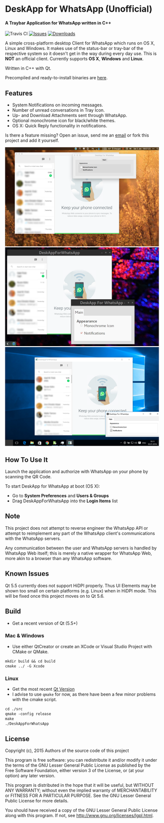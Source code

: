 DeskApp for WhatsApp (Unofficial)
=============
#### A Traybar Application for WhatsApp written in C++ 

![Travis CI](https://travis-ci.org/sieren/DeskAppForWhatsApp.svg?branch=master "Travis CI
Status")
[![Issues](https://img.shields.io/github/issues/sieren/DeskAppForWhatsApp.svg
"Issues")](https://github.com/sieren/DeskAppForWhatsApp/issues)
[![Downloads](https://img.shields.io/github/downloads/sieren/DeskAppForWhatsApp/total.svg "Downloads")](https://github.com/sieren/DeskAppForWhatsApp/releases)



A simple cross-platform desktop Client for WhatsApp which runs on OS X, Linux and Windows.
It makes use of the status-bar or tray-bar of the respective system so it doesn't get in
the way during every day use.
This is **NOT** an official client.
Currently supports **OS X**, **Windows** and **Linux**.

Written in C++ with Qt.

Precompiled and ready-to-install binaries are [here](https://github.com/sieren/DeskAppForWhatsApp/releases).

## Features

+ System Notifications on incoming messages.
+ Number of unread conversations in Tray Icon.
+ Up- and Download Attachments sent through WhatsApp.
+ Optional monochrome icon for black/white themes.
+ OS X: Quick Reply functionality in notifications.

Is there a feature missing? Open an issue, send me an [email](mailto:info@s-r-n.de) or fork this project and add it yourself.


![alt text](https://raw.githubusercontent.com/sieren/DeskAppForWhatsApp/master/media/screenmac.png "Mac OSX ")
![alt text](https://raw.githubusercontent.com/sieren/DeskAppForWhatsApp/master/media/screengnome.png "Ubuntu")
![alt text](https://raw.githubusercontent.com/sieren/DeskAppForWhatsApp/master/media/screenwin.png "Windows")

## How To Use It

Launch the application and authorize with WhatsApp on your phone by scanning the QR Code.

To start DeskApp for WhatsApp at boot (OS X):

+ Go to **System Preferences** and **Users & Groups**
+ Drag DeskAppForWhatsApp into the **Login Items** list

## Note
This project does not attempt to reverse engineer the WhatsApp API or attempt to reimplement any part of the WhatsApp client's communications with the WhatsApp servers.  
  
Any communication between the user and WhatsApp servers is handled by WhatsApp Web itself; this is merely a native wrapper for WhatsApp Web, more akin to a browser than any WhatsApp software.

## Known Issues
Qt 5.5 currently does not support HiDPI properly.
Thus UI Elements may be shown too small on certain platforms (e.g. Linux) when in HiDPI
mode.
This will be fixed once this project moves on to Qt 5.6.

## Build
+ Get a recent version of Qt (5.5+)  

### Mac & Windows
+ Use either QtCreator or create an XCode or Visual Studio Project with CMake or QMake.  
```
mkdir build && cd build  
cmake ../ -G Xcode
```

### Linux
+ Get the most recent [Qt Version](http://www.qt.io/download/)
+ I advise to use `qmake` for now, as there have been a few minor problems with the cmake script.  
```
cd ./src  
qmake -config release  
make  
./DeskAppForWhatsApp
```

## License
Copyright (c), 2015 Authors of the source code of this project

This program is free software: you can redistribute it and/or modify
it under the terms of the GNU Lesser General Public License as published by
the Free Software Foundation, either version 3 of the License, or
(at your option) any later version.

This program is distributed in the hope that it will be useful,
but WITHOUT ANY WARRANTY; without even the implied warranty of
MERCHANTABILITY or FITNESS FOR A PARTICULAR PURPOSE.  See the
GNU Lesser General Public License for more details.

You should have received a copy of the GNU Lesser General Public License
along with this program.  If not, see <http://www.gnu.org/licenses/lgpl.html>.
